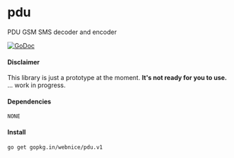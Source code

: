 # pdu
PDU GSM SMS decoder and encoder

[![GoDoc](https://godoc.org/github.com/webnice/pdu?status.png)](http://godoc.org/github.com/webnice/pdu)

#### Disclaimer
This library is just a prototype at the moment. **It's not ready for you to use.**
... work in progress.

#### Dependencies

	NONE

#### Install
```bash
go get gopkg.in/webnice/pdu.v1
```
